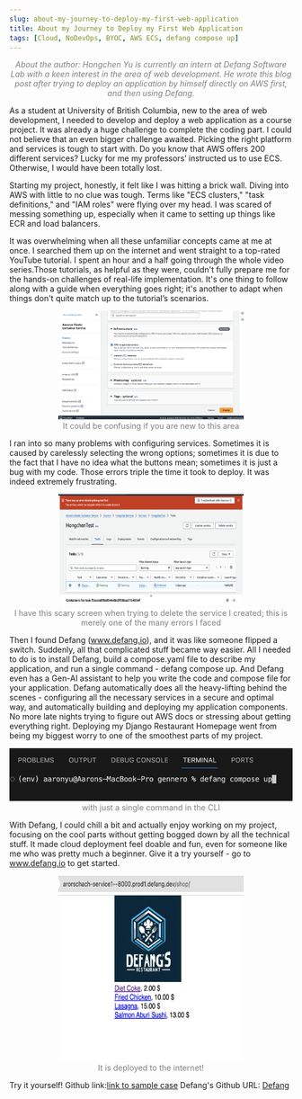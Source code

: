 ```yaml
---
slug: about-my-journey-to-deploy-my-first-web-application
title: About my Journey to Deploy my First Web Application
tags: [Cloud, NoDevOps, BYOC, AWS ECS, defang compose up]
---
```

<div align="center" style="color: #808080;">
    <em>About the author: Hongchen Yu is currently an intern at Defang Software Lab with a keen interest in the area of web development. He wrote this blog post after trying to deploy an application by himself directly on AWS first, and then using Defang.</em>
</div>



As a student at University of British Columbia, new to the area of web development, I needed to develop and deploy a web application as a course project. It was already a huge challenge to complete the coding part. I could not believe that an even bigger challenge awaited. Picking the right platform and services is tough to start with. Do you know that AWS offers 200 different services? Lucky for me my professors’ instructed us to use ECS. Otherwise, I would have been totally lost.

Starting my project, honestly, it felt like I was hitting a brick wall. Diving into AWS with little to no clue was tough. Terms like "ECS clusters," "task definitions," and "IAM roles" were flying over my head. I was scared of messing something up, especially when it came to setting up things like ECR and load balancers.

It was overwhelming when all these unfamiliar concepts came at me at once. I searched them up on the internet and went straight to a top-rated YouTube tutorial. I spent an hour and a half going through the whole video series.Those tutorials, as helpful as they were, couldn't fully prepare me for the hands-on challenges of real-life implementation. It's one thing to follow along with a guide when everything goes right; it's another to adapt when things don't quite match up to the tutorial’s scenarios.


<div align="center">
    <img src="./images/how-AWS-looks.png" alt="how-Defang-looks" width="330px">
</div>

<div align="center" style="color: #808080;">
    It could be confusing if you are new to this area
</div>


I ran into so many problems with configuring services. Sometimes it is caused by carelessly selecting the wrong options; sometimes it is due to the fact that I have no idea what the buttons mean; sometimes it is just a bug with my code. Those errors triple the time it took to deploy. It was indeed extremely frustrating.

<div align="center">
    <img src="./images/error-AWS.png" alt="error-AWS" width="330px" height="200px">
</div>

<div align="center" style="color: #808080;">
    I have this scary screen when trying to delete the service I created; this is merely one of the many errors I faced
</div>


Then I found Defang (www.defang.io), and it was like someone flipped a switch. Suddenly, all that complicated stuff became way easier. All I needed to do is to install Defang, build a compose.yaml file to describe my application, and run a single command - defang compose up. And Defang even has a Gen-AI assistant to help you write the code and compose file for your application. Defang automatically does all the heavy-lifting behind the scenes - configuring all the necessary services in a secure and optimal way, and automatically building and deploying my application components. No more late nights trying to figure out AWS docs or stressing about getting everything right. Deploying my Django Restaurant Homepage went from being my biggest worry to one of the smoothest parts of my project.


<div align="center">
    <img src="./images/defang-compose-up.png" alt="defang-compose-up">
</div>

<div align="center" style="color: #808080;">
    with just a single command in the CLI
</div>


With Defang, I could chill a bit and actually enjoy working on my project, focusing on the cool parts without getting bogged down by all the technical stuff. It made cloud deployment feel doable and fun, even for someone like me who was pretty much a beginner. Give it a try yourself - go to www.defang.io to get started.


<div align="center">
    <img src="./images/sample-result.png" alt="sample-result" width="330px" height="330px">
</div>

<div align="center" style="color: #808080;">
   It is deployed to the internet!
</div>


Try it yourself!
Github link:[link to sample case](https://github.com/HongchenY/Sample-Restaurant-Homepage)
Defang's Github URL: [Defang](http://github.com.defang-io/defang)

